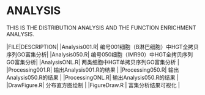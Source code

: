 # ANALYSIS

THIS IS THE DISTRIBUTION ANALYSIS AND THE FUNCTION ENRICHMENT ANALYSIS.

|FILE|DESCRIPTION|
|Analysis001.R| 编号001细胞（B淋巴细胞）中HGT全拷贝序列GO富集分析|
|Analysis050.R| 编号050细胞（IMR90）中HGT全拷贝序列GO富集分析|
|AnalysisONL.R| 两类细胞中HGT单拷贝序列GO富集分析 |
|Processing001.R| 输出Analysis001.R的结果 |
|Processing050.R| 输出Analysis050.R的结果 |
|ProcessingONL.R| 输出Analysis050.R的结果 |
|DrawFigure.R| 分布直方图绘制 |
|FigureDraw.R | 富集分析结果可视化 |
